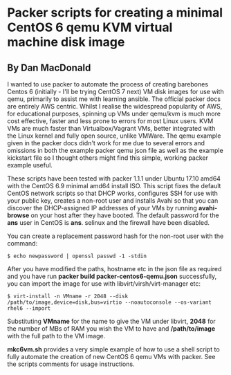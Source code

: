 # Packer scripts for creating a minimal CentOS 6 qemu KVM virtual machine disk image

## By Dan MacDonald

I wanted to use packer to automate the process of creating barebones Centos 6 (initially - I'll be trying CentOS 7 next) VM disk images for use with qemu, primarily to assist me with learning ansible. The official packer docs are entirely AWS centric. Whilst I realise the widespread popularity of AWS, for educational purposes, spinning up VMs under qemu/kvm is much more cost effective, faster and less prone to errors for most Linux users. KVM VMs are much faster than Virtualbox/Vagrant VMs,  better integrated with the Linux kernel and fully open source, unlike VMWare. The qemu example given in the packer docs didn't work for me due to several errors and omissions in both the example packer qemu json file as well as the example kickstart file so I thought others might find this simple, working packer example useful.

These scripts have been tested with packer 1.1.1 under Ubuntu 17.10 amd64 with the CentOS 6.9 minimal amd64 install ISO. This script fixes the default CentOS network scripts so that DHCP works, configures SSH for use with your public key, creates a non-root user and installs Avahi so that you can discover the DHCP-assigned IP addresses of your VMs by running **avahi-browse** on your host after they have booted. The default password for the **ans** user in CentOS is **ans**. selinux and the firewall have been disabled.

You can create a replacement password hash for the non-root user with the command:


```
$ echo newpassword | openssl passwd -1 -stdin
```

After you have modified the paths, hostname etc in the json file as required and you have run **packer build packer-centos6-qemu.json** successfully, you can import the image for use with libvirt/virsh/virt-manager etc:

```
$ virt-install -n VMname -r 2048 --disk /path/to/image,device=disk,bus=virtio --noautoconsole --os-variant rhel6 --import
```

Substituting **VMname** for the name to give the VM under libvirt, **2048** for the number of MBs of RAM you wish the VM to have and **/path/to/image** with the full path to the VM image. 

**mkc6vm.sh** provides a very simple example of how to use a shell script to fully automate the creation of new CentOS 6 qemu VMs with packer. See the scripts comments for usage instructions.
